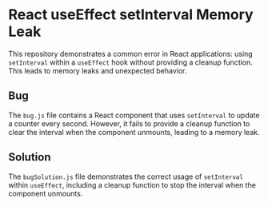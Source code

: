 # React useEffect setInterval Memory Leak

This repository demonstrates a common error in React applications: using `setInterval` within a `useEffect` hook without providing a cleanup function. This leads to memory leaks and unexpected behavior.

## Bug
The `bug.js` file contains a React component that uses `setInterval` to update a counter every second. However, it fails to provide a cleanup function to clear the interval when the component unmounts, leading to a memory leak.

## Solution
The `bugSolution.js` file demonstrates the correct usage of `setInterval` within `useEffect`, including a cleanup function to stop the interval when the component unmounts.